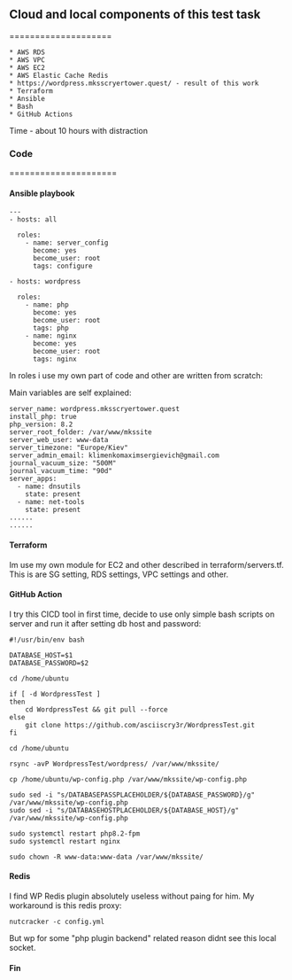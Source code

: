 ## Cloud and local components of this test task 
====================

    * AWS RDS
    * AWS VPC
    * AWS EC2
    * AWS Elastic Cache Redis
    * https://wordpress.mksscryertower.quest/ - result of this work 
    * Terraform
    * Ansible
    * Bash
    * GitHub Actions

Time - about 10 hours with distraction

### Code
=====================

#### Ansible playbook

```
---
- hosts: all

  roles:
    - name: server_config
      become: yes
      become_user: root
      tags: configure

- hosts: wordpress

  roles:
    - name: php
      become: yes
      become_user: root
      tags: php
    - name: nginx
      become: yes
      become_user: root
      tags: nginx

```
In roles i use my own part of code and other are written from scratch:

Main variables are self explained:
```
server_name: wordpress.mksscryertower.quest
install_php: true
php_version: 8.2
server_root_folder: /var/www/mkssite
server_web_user: www-data
server_timezone: "Europe/Kiev"
server_admin_email: klimenkomaximsergievich@gmail.com
journal_vacuum_size: "500M"
journal_vacuum_time: "90d"
server_apps:
  - name: dnsutils
    state: present
  - name: net-tools
    state: present
......
......
```

#### Terraform

Im use my own module for EC2 and other described in terraform/servers.tf. This is are SG setting, RDS settings, VPC settings and other.

#### GitHub Action

I try this CICD tool in first time, decide to use only simple bash scripts on server and run it after setting db host and password:

```
#!/usr/bin/env bash

DATABASE_HOST=$1
DATABASE_PASSWORD=$2

cd /home/ubuntu

if [ -d WordpressTest ]
then
	cd WordpressTest && git pull --force
else
	git clone https://github.com/asciiscry3r/WordpressTest.git
fi

cd /home/ubuntu

rsync -avP WordpressTest/wordpress/ /var/www/mkssite/

cp /home/ubuntu/wp-config.php /var/www/mkssite/wp-config.php

sudo sed -i "s/DATABASEPASSPLACEHOLDER/${DATABASE_PASSWORD}/g" /var/www/mkssite/wp-config.php
sudo sed -i "s/DATABASEHOSTPLACEHOLDER/${DATABASE_HOST}/g" /var/www/mkssite/wp-config.php

sudo systemctl restart php8.2-fpm
sudo systemctl restart nginx

sudo chown -R www-data:www-data /var/www/mkssite/

```

#### Redis

I find WP Redis plugin absolutely useless without paing for him. My workaround is this redis proxy:

```
nutcracker -c config.yml

```

But wp for some "php plugin backend" related reason didnt see this local socket.

#### Fin